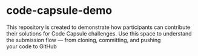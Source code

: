 # code-capsule-demo
This repository is created to demonstrate how participants can contribute their solutions for Code Capsule challenges. Use this space to understand the submission flow — from cloning, committing, and pushing your code to GitHub

